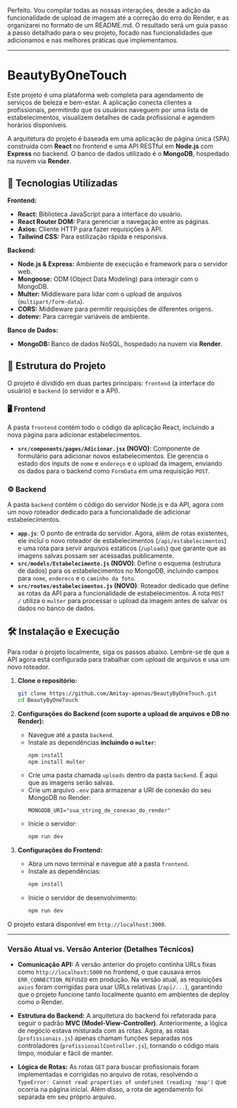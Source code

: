 Perfeito. Vou compilar todas as nossas interações, desde a adição da funcionalidade de upload de imagem até a correção do erro do Render, e as organizarei no formato de um README.md. O resultado será um guia passo a passo detalhado para o seu projeto, focado nas funcionalidades que adicionamos e nas melhores práticas que implementamos.

-----

# BeautyByOneTouch

Este projeto é uma plataforma web completa para agendamento de serviços de beleza e bem-estar. A aplicação conecta clientes a profissionais, permitindo que os usuários naveguem por uma lista de estabelecimentos, visualizem detalhes de cada profissional e agendem horários disponíveis.

A arquitetura do projeto é baseada em uma aplicação de página única (SPA) construída com **React** no frontend e uma API RESTful em **Node.js** com **Express** no backend. O banco de dados utilizado é o **MongoDB**, hospedado na nuvem via **Render**.

## 🚀 Tecnologias Utilizadas

**Frontend:**

  * **React:** Biblioteca JavaScript para a interface do usuário.
  * **React Router DOM:** Para gerenciar a navegação entre as páginas.
  * **Axios:** Cliente HTTP para fazer requisições à API.
  * **Tailwind CSS:** Para estilização rápida e responsiva.

**Backend:**

  * **Node.js & Express:** Ambiente de execução e framework para o servidor web.
  * **Mongoose:** ODM (Object Data Modeling) para interagir com o MongoDB.
  * **Multer:** Middleware para lidar com o upload de arquivos (`multipart/form-data`).
  * **CORS:** Middleware para permitir requisições de diferentes origens.
  * **dotenv:** Para carregar variáveis de ambiente.

**Banco de Dados:**

  * **MongoDB:** Banco de dados NoSQL, hospedado na nuvem via **Render**.

## 📁 Estrutura do Projeto

O projeto é dividido em duas partes principais: `frontend` (a interface do usuário) e `backend` (o servidor e a API).

### 🖥️ Frontend

A pasta `frontend` contém todo o código da aplicação React, incluindo a nova página para adicionar estabelecimentos.

  * **`src/components/pages/Adicionar.jsx` (NOVO)**: Componente de formulário para adicionar novos estabelecimentos. Ele gerencia o estado dos inputs de `nome` e `endereço` e o upload da imagem, enviando os dados para o backend como `FormData` em uma requisição `POST`.

### ⚙️ Backend

A pasta `backend` contém o código do servidor Node.js e da API, agora com um novo roteador dedicado para a funcionalidade de adicionar estabelecimentos.

  * **`app.js`**: O ponto de entrada do servidor. Agora, além de rotas existentes, ele inclui o novo roteador de estabelecimentos (`/api/estabelecimentos`) e uma rota para servir arquivos estáticos (`/uploads`) que garante que as imagens salvas possam ser acessadas publicamente.
  * **`src/models/Estabelecimento.js` (NOVO)**: Define o esquema (estrutura de dados) para os estabelecimentos no MongoDB, incluindo campos para `nome`, `endereco` e o `caminho da foto`.
  * **`src/routes/estabelecimentos.js` (NOVO)**: Roteador dedicado que define as rotas da API para a funcionalidade de estabelecimentos. A rota `POST /` utiliza o `multer` para processar o upload da imagem antes de salvar os dados no banco de dados.

## 🛠️ Instalação e Execução

Para rodar o projeto localmente, siga os passos abaixo. Lembre-se de que a API agora está configurada para trabalhar com upload de arquivos e usa um novo roteador.

1.  **Clone o repositório:**

    ```bash
    git clone https://github.com/Amitay-apenas/BeautyByOneTouch.git
    cd BeautyByOneTouch
    ```

2.  **Configurações do Backend (com suporte a upload de arquivos e DB no Render):**

      * Navegue até a pasta `backend`.
      * Instale as dependências **incluindo o `multer`**:
        ```bash
        npm install
        npm install multer
        ```
      * Crie uma pasta chamada `uploads` dentro da pasta `backend`. É aqui que as imagens serão salvas.
      * Crie um arquivo `.env` para armazenar a URI de conexão do seu MongoDB no Render:
        ```env
        MONGODB_URI="sua_string_de_conexao_do_render"
        ```
      * Inicie o servidor:
        ```bash
        npm run dev
        ```

3.  **Configurações do Frontend:**

      * Abra um novo terminal e navegue até a pasta `frontend`.
      * Instale as dependências:
        ```bash
        npm install
        ```
      * Inicie o servidor de desenvolvimento:
        ```bash
        npm run dev
        ```

O projeto estará disponível em `http://localhost:3000`.

-----

### Versão Atual vs. Versão Anterior (Detalhes Técnicos)

  * **Comunicação API:** A versão anterior do projeto continha URLs fixas como `http://localhost:5000` no frontend, o que causava erros `ERR_CONNECTION_REFUSED` em produção. Na versão atual, as requisições `axios` foram corrigidas para usar URLs relativas (`/api/...`), garantindo que o projeto funcione tanto localmente quanto em ambientes de deploy como o Render.

  * **Estrutura do Backend:** A arquitetura do backend foi refatorada para seguir o padrão **MVC (Model-View-Controller)**. Anteriormente, a lógica de negócio estava misturada com as rotas. Agora, as rotas (`profissionais.js`) apenas chamam funções separadas nos controladores (`profissionailController.js`), tornando o código mais limpo, modular e fácil de manter.

  * **Lógica de Rotas:** As rotas `GET` para buscar profissionais foram implementadas e corrigidas no arquivo de rotas, resolvendo o `TypeError: Cannot read properties of undefined (reading 'map')` que ocorria na página inicial. Além disso, a rota de agendamento foi separada em seu próprio arquivo.